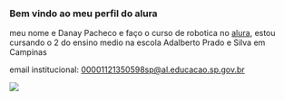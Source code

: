 ### Bem vindo ao meu perfil do alura

meu nome e Danay Pacheco e faço o curso de robotica no [alura](https://cursos.alura.com.br/user/00001121350598SP), estou cursando o 2 do ensino medio na escola Adalberto Prado e Silva em Campinas

email institucional: 00001121350598sp@al.educacao.sp.gov.br

![](https://media.tenor.com/_Gh3ezRN2P0AAAAi/%D0%BB%D1%8E%D1%82%D1%8B%D0%B9-%D0%BF%D0%BE%D0%BD-%D0%BB%D0%B0%D0%B9%D0%BA.gif)
